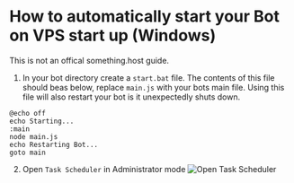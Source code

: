 # How to automatically start your Bot on VPS start up (Windows)

This is not an offical something.host guide.

1. In your bot directory create a `start.bat` file. The contents of this file should beas below, replace `main.js` with your bots main file. Using this file will also restart your bot is it unexpectedly shuts down.
```
@echo off
echo Starting...
:main
node main.js
echo Restarting Bot...
goto main
```

2. Open `Task Scheduler` in Administrator mode
![Open Task Scheduler](http://zentool.xyz/images/mstsc_Hdd6wS8owO.png)
